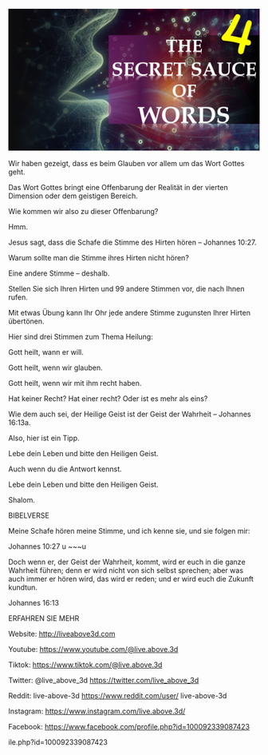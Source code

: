 ![Video cover image](../cover.jpeg "cover-photo")

Wir haben gezeigt, dass es beim Glauben vor allem um das Wort Gottes geht.

Das Wort Gottes bringt eine Offenbarung der Realität in der vierten Dimension oder dem geistigen Bereich.

Wie kommen wir also zu dieser Offenbarung?

Hmm.

Jesus sagt, dass die Schafe die Stimme des Hirten hören – Johannes 10:27.

Warum sollte man die Stimme ihres Hirten nicht hören?

Eine andere Stimme – deshalb.

Stellen Sie sich Ihren Hirten und 99 andere Stimmen vor, die nach Ihnen rufen.

Mit etwas Übung kann Ihr Ohr jede andere Stimme zugunsten Ihrer Hirten übertönen.

Hier sind drei Stimmen zum Thema Heilung:

Gott heilt, wann er will.

Gott heilt, wenn wir glauben.

Gott heilt, wenn wir mit ihm recht haben.

Hat keiner Recht? Hat einer recht? Oder ist es mehr als eins?

Wie dem auch sei, der Heilige Geist ist der Geist der Wahrheit – Johannes 16:13a.

Also, hier ist ein Tipp.

Lebe dein Leben und bitte den Heiligen Geist.

Auch wenn du die Antwort kennst.

Lebe dein Leben und bitte den Heiligen Geist.

Shalom.

BIBELVERSE

Meine Schafe hören meine Stimme, und ich kenne sie, und sie folgen mir:

Johannes 10:27 u ~~~u

Doch wenn er, der Geist der Wahrheit, kommt, wird er euch in die ganze Wahrheit führen; denn er wird nicht von sich selbst sprechen; aber was auch immer er hören wird, das wird er reden; und er wird euch die Zukunft kundtun.

Johannes 16:13

ERFAHREN SIE MEHR

Website: http://liveabove3d.com

 Youtube: https://www.youtube.com/@live.above.3d

Tiktok: https://www.tiktok.com/@live.above.3d

Twitter: @live_above_3d https://twitter.com/live_above_3d

Reddit: live-above-3d https://www.reddit.com/user/ live-above-3d

Instagram: https://www.instagram.com/live.above.3d/

Facebook: https://www.facebook.com/profile.php?id=100092339087423

ile.php?id=100092339087423